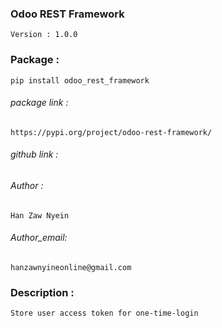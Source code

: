 ### Odoo REST Framework
    Version : 1.0.0

### Package : 
    pip install odoo_rest_framework

###### package link :
    https://pypi.org/project/odoo-rest-framework/

###### github link :

###### Author : 
    Han Zaw Nyein

###### Author_email: 
    hanzawnyineonline@gmail.com

### Description : 
    Store user access token for one-time-login